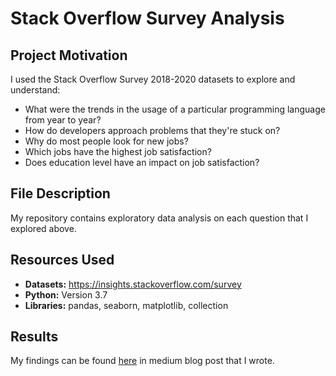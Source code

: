 # Stack Overflow Survey Analysis

## Project Motivation
I used the Stack Overflow Survey 2018-2020 datasets to explore and understand:

* What were the trends in the usage of a particular programming language from year to year?
* How do developers approach problems that they're stuck on?
* Why do most people look for new jobs?
* Which jobs have the highest job satisfaction?
* Does education level have an impact on job satisfaction?

## File Description
My repository contains exploratory data analysis on each question that I explored above.

## Resources Used

* **Datasets:** https://insights.stackoverflow.com/survey
* **Python:** Version 3.7
* **Libraries:** pandas, seaborn, matplotlib, collection

## Results

My findings can be found [here](https://bhavinpatel0924.medium.com/stackoverflow-survey-2020-analysis-78b0f493bf73) in medium blog post that I wrote.
